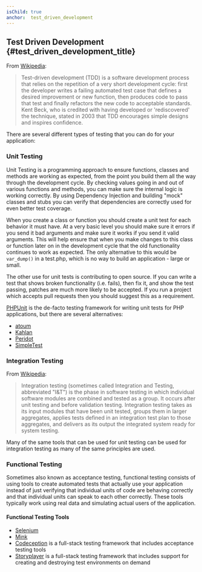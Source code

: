 ```yaml
---
isChild: true
anchor:  test_driven_development
---
```


## Test Driven Development {#test_driven_development_title}

From [Wikipedia](https://wikipedia.org/wiki/Test-driven_development):

> Test-driven development (TDD) is a software development process that relies on the repetition of a very short
> development cycle: first the developer writes a failing automated test case that defines a desired improvement or new
> function, then produces code to pass that test and finally refactors the new code to acceptable standards. Kent Beck,
> who is credited with having developed or 'rediscovered' the technique, stated in 2003 that TDD encourages simple
> designs and inspires confidence.

There are several different types of testing that you can do for your application:

### Unit Testing

Unit Testing is a programming approach to ensure functions, classes and methods are working as expected, from the point
you build them all the way through the development cycle. By checking values going in and out of various functions and
methods, you can make sure the internal logic is working correctly. By using Dependency Injection and building "mock"
classes and stubs you can verify that dependencies are correctly used for even better test coverage.

When you create a class or function you should create a unit test for each behavior it must have. At a very basic level
you should make sure it errors if you send it bad arguments and make sure it works if you send it valid arguments. This
will help ensure that when you make changes to this class or function later on in the development cycle that the old
functionality continues to work as expected. The only alternative to this would be `var_dump()` in a test.php, which is
no way to build an application - large or small.

The other use for unit tests is contributing to open source. If you can write a test that shows broken functionality
(i.e. fails), then fix it, and show the test passing, patches are much more likely to be accepted. If you run a project
which accepts pull requests then you should suggest this as a requirement.

[PHPUnit](https://phpunit.de/) is the de-facto testing framework for writing unit tests for PHP applications, but there
are several alternatives:

* [atoum](https://github.com/atoum/atoum)
* [Kahlan](https://github.com/crysalead/kahlan)
* [Peridot](https://peridot-php.github.io/)
* [SimpleTest](http://simpletest.org)

### Integration Testing

From [Wikipedia](https://wikipedia.org/wiki/Integration_testing):

> Integration testing (sometimes called Integration and Testing, abbreviated "I&T") is the phase in software testing in
> which individual software modules are combined and tested as a group. It occurs after unit testing and before
> validation testing. Integration testing takes as its input modules that have been unit tested, groups them in larger
> aggregates, applies tests defined in an integration test plan to those aggregates, and delivers as its output the
> integrated system ready for system testing.

Many of the same tools that can be used for unit testing can be used for integration testing as many of the same
principles are used.

### Functional Testing

Sometimes also known as acceptance testing, functional testing consists of using tools to create automated tests that
actually use your application instead of just verifying that individual units of code are behaving correctly and that
individual units can speak to each other correctly. These tools typically work using real data and simulating actual
users of the application.

#### Functional Testing Tools

* [Selenium](https://docs.seleniumhq.org/)
* [Mink](https://mink.behat.org/)
* [Codeception](https://codeception.com/) is a full-stack testing framework that includes acceptance testing tools
* [Storyplayer](https://datasift.github.io/storyplayer/) is a full-stack testing framework that includes support for creating and destroying test environments on demand
